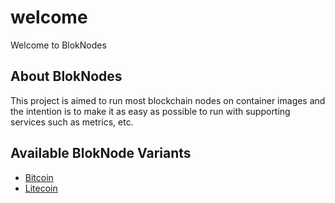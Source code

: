 # welcome
Welcome to BlokNodes

## About BlokNodes

This project is aimed to run most blockchain nodes on container images and the intention is to make it as easy as possible to run with supporting services such as metrics, etc.

## Available BlokNode Variants

- [Bitcoin](https://github.com/bloknodes/bitcoin)
- [Litecoin](https://github.com/bloknodes/litecoin)
